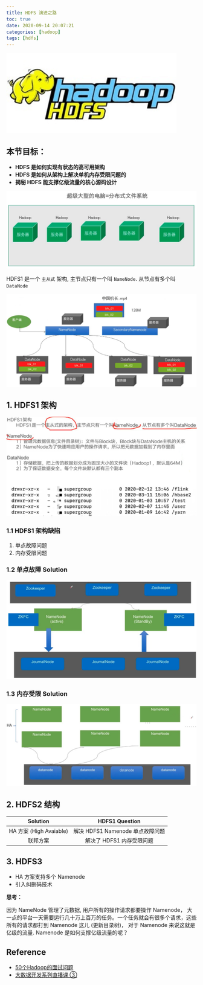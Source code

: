 ```yaml
---
title: HDFS 演进之路
toc: true
date: 2020-09-14 20:07:21
categories: [hadoop]
tags: [hdfs]
---
```


<img src="/images/hadoop/hadoop-hdfs.webp" width="450" alt="Hadoop HDFS" />

<!--more-->

## 本节目标：

- **HDFS 是如何实现有状态的高可用架构**
- **HDFS 是如何从架构上解决单机内存受限问题的**
- **揭秘 HDFS 能支撑亿级流量的核心源码设计**

<img src="/images/hadoop/hdfs-4.jpg" width="" alt="Hadoop HDFS" />

HDFS1 是一个 `主从式` 架构, 主节点只有一个叫 `NameNode`. 从节点有多个叫 `DataNode`

<img src="/images/hadoop/hdfs-5_meitu_1.jpg"  alt="Hadoop HDFS" />

## 1. HDFS1 架构

<img src="/images/hadoop/hdfs-6_meitu_1.jpg"  alt="HDFS" />

### 1.1 HDFS1 架构缺陷

 1. 单点故障问题
 2. 内存受限问题

### 1.2 单点故障 Solution

<img src="/images/hadoop/hdfs-7.jpg" width="800" alt="HDFS" />

### 1.3 内存受限 Solution

<img src="/images/hadoop/hdfs-8.jpg" width="800" alt="HDFS" />

## 2. HDFS2 结构

Solution | HDFS1 Question
:---: | :---:
HA 方案 (High Avaiable) | 解决 HDFS1 Namenode 单点故障问题
联邦方案 | 解决了 HDFS1 内存受限问题

## 3. HDFS3 

- HA 方案支持多个 Namenode
- 引入纠删码技术

**思考：**

因为 NameNode 管理了元数据, 用户所有的操作请求都要操作 Namenode， 大一点的平台一天需要运行几十万上百万的任务。一个任务就会有很多个请求，这些所有的请求都打到 Namenode 这儿 (更新目录树)， 对于 Namenode 来说这就是亿级的流量. Namenode 是如何支撑亿级流量的呢？


## Reference


- [50个Hadoop的面试问题](https://blog.csdn.net/WYpersist/article/details/80262066)
- [大数据开发系列直播课 ③](https://study.163.com/course/courseLearn.htm?courseId=1209979905#/learn/live?lessonId=1281107303&courseId=1209979905)

